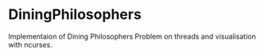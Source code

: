# DiningPhilosophers
Implementaion of Dining Philosophers Problem on threads and visualisation with ncurses.
